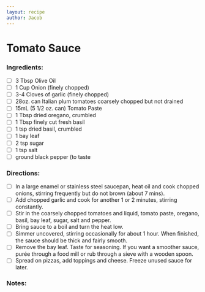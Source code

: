 ```yaml
---
layout: recipe
author: Jacob
---
```


# Tomato Sauce

### Ingredients:

- [ ] 3 Tbsp Olive Oil
- [ ] 1 Cup Onion (finely chopped)
- [ ] 3­-4 Cloves of garlic (finely chopped)
- [ ] 28oz. can Italian plum tomatoes coarsely chopped but not drained
- [ ] 15mL (5 1/2 oz. can) Tomato Paste
- [ ] 1 Tbsp dried oregano, crumbled
- [ ] 1 Tbsp finely cut fresh basil
- [ ] 1 tsp dried basil, crumbled
- [ ] 1 bay leaf
- [ ] 2 tsp sugar
- [ ] 1 tsp salt
- [ ] ground black pepper (to taste

### Directions:

- [ ] In a large enamel or stainless steel saucepan, heat oil and cook chopped onions, stirring frequently but do not brown (about 7 mins).
- [ ] Add chopped garlic and cook for another 1 or 2 minutes, stirring constantly.
- [ ] Stir in the coarsely chopped tomatoes and liquid, tomato paste, oregano, basil, bay leaf, sugar, salt and pepper.
- [ ] Bring sauce to a boil and turn the heat low.
- [ ] Simmer uncovered, stirring occasionally for about 1 hour. When finished, the sauce should be thick and fairly smooth.
- [ ] Remove the bay leaf. Taste for seasoning. If you want a smoother sauce, purée through a food mill or rub through a sieve with a wooden spoon.
- [ ] Spread on pizzas, add toppings and cheese. Freeze unused sauce for later.

### Notes:
